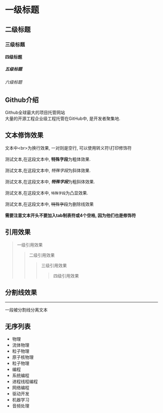 # 一级标题
## 二级标题
### 三级标题
#### 四级标题
##### 五级标题
###### 六级标题


## Github介绍

Github全球最大的项目托管网站<br>大量的开源工程企业级工程托管在GitHub中, 是开发者聚集地.

## 文本修饰效果
文本中\<br\>为换行效果, 一对则是空行, 可以使用转义符\\打印修饰符<br><br>
测试文本,在这段文本中, **特殊字段**为粗体效果.<br><br>
测试文本,在这段文本中, *特殊字段*为斜体效果.<br><br>
测试文本,在这段文本中, ***特殊字段***为粗斜体效果.<br><br>
测试文本,在这段文本中, `特殊字段`为凸显效果.<br><br>
测试文本,在这段文本中, ~~特殊字段~~为删除线效果<br><br>
**需要注意文本开头不要加入tab制表符或4个空格, 因为他们也是修饰符**

## 引用效果

> 一级引用效果
>> 二级引用效果
>>> 三级引用效果
>>>> 四级引用效果

## 分割线效果
---
一段被分割线分离文本


## 无序列表

* 物理
 * 流体物理
 * 粒子物理
 * 原子核物理
 * 粒子物理
* 编程
 * 系统编程
  * 进程线程编程
  * 网络编程
  * 驱动开发
* 机器学习
* 音频处理
